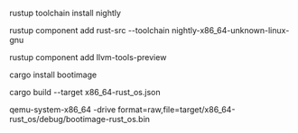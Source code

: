 rustup toolchain install nightly

rustup component add rust-src --toolchain nightly-x86_64-unknown-linux-gnu

rustup component add llvm-tools-preview

cargo install bootimage



cargo build --target x86_64-rust_os.json

qemu-system-x86_64 -drive format=raw,file=target/x86_64-rust_os/debug/bootimage-rust_os.bin

